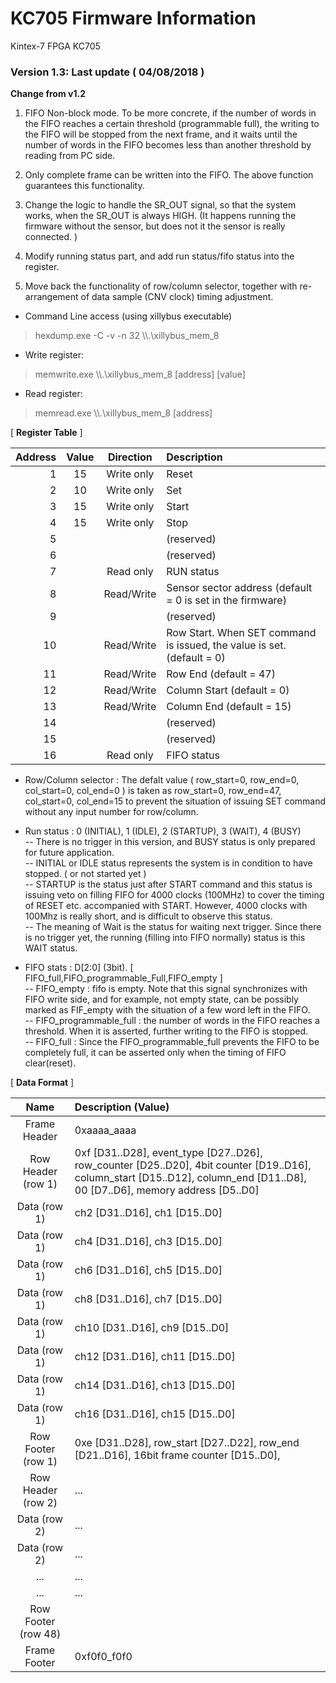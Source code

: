 # KC705 Firmware Information
Kintex\-7 FPGA KC705

### Version 1.3: Last update ( 04/08/2018 )

**Change from v1.2**  
1. FIFO Non-block mode. 
To be more concrete, if the number of words in the FIFO reaches 
a certain threshold (programmable full), the writing to the FIFO will be
stopped from the next frame, and it waits until the number of words in the
FIFO becomes less than another threshold by reading from PC side.

2. Only complete frame can be written into the FIFO. The above function 
guarantees this functionality.  

3. Change the logic to handle the SR_OUT signal, so that the system works, when the SR_OUT is  always HIGH. (It happens running the firmware 
without the sensor, but does not it the sensor is really connected. ) 

4. Modify running status part, and add run status/fifo status into the 
register.

5. Move back the functionality of row/column selector, together with 
re-arrangement of data sample (CNV clock) timing adjustment.  
 

* Command Line access (using xillybus executable)
> hexdump.exe \-C \-v \-n 32 \\\\.\\xillybus_mem_8

* Write register:
> memwrite.exe  \\\\.\\xillybus_mem_8  [address]  [value]

* Read register:
> memread.exe  \\\\.\\xillybus_mem_8  [address]

  
\[  **Register Table**  \]
  
| Address | Value | Direction | Description |
|--:|:--:|:--:|:--|
| 1       |  15   | Write only |  Reset      |
| 2       |  10   | Write only |  Set        |
| 3       |  15   | Write only |  Start      |
| 4       |  15   | Write only |  Stop       |
| 5       |       | | (reserved)  |
| 6       |       | | (reserved)  |
| 7       |       | Read only| RUN status  |
| 8      |       | Read/Write|  Sensor sector address (default = 0 is set in the firmware) |
| 9       |       | | (reserved) |
| 10      |       | Read/Write | Row Start. When SET command is issued, the value is set. (default = 0)  |
| 11      |       | Read/Write  |  Row End   (default = 47) |
| 12      |       | Read/Write  |  Column Start  (default = 0) |
| 13      |       | Read/Write  |  Column End    (default = 15) |
| 14      |       | | (reserved) |
| 15      |       | | (reserved) |
| 16      |       | Read only | FIFO status |

* Row/Column selector : The defalt value ( row_start=0, row_end=0, col_start=0, col_end=0 ) is taken as row_start=0, row_end=47, col_start=0, col_end=15 to prevent the situation of issuing SET command without any input number for row/column.   

* Run status : 0 (INITIAL), 1 (IDLE), 2 (STARTUP), 3 (WAIT), 4 (BUSY)  
 -- There is no trigger in this version,  and BUSY status is only prepared for future application.   
 -- INITIAL or IDLE status represents the system is in condition to have stopped. ( or not started yet )   
 -- STARTUP is the status just after START command and this status is issuing veto on filling FIFO for 4000 clocks (100MHz) to cover the timing of RESET etc. accompanied with START. However, 4000 clocks with 100Mhz is really short, and is difficult to observe this status.  
-- The meaning of Wait is the status for waiting next trigger. Since there is no trigger yet, the running (filling into FIFO normally) status is this WAIT status.   
 
* FIFO stats : D[2:0] (3bit). [ FIFO_full,FIFO_programmable_Full,FIFO_empty ]  
-- FIFO_empty : fifo is empty. Note that this signal synchronizes with FIFO write side, and for example, not empty state, can be possibly marked as FIF_empty with the situation of a few word left in the FIFO.   
-- FIFO_programmable_full : the number of words in the FIFO reaches a threshold. When it is asserted, further writing to the FIFO is stopped.   
-- FIFO_full : Since the FIFO_programmable_full prevents the FIFO to be completely full, it can be asserted only when the timing of FIFO clear(reset).   


\[  **Data Format**  \]

| Name  | Description (Value) |
|:--:|:--|
| Frame Header   |  0xaaaa_aaaa      |
| Row Header (row 1) | 0xf [D31..D28], event_type [D27..D26], row_counter [D25..D20], 4bit counter [D19..D16], column_start [D15..D12], column_end [D11..D8], 00 [D7..D6], memory address [D5..D0] |
| Data (row 1) |  ch2 [D31..D16], ch1 [D15..D0] |
| Data (row 1) |  ch4 [D31..D16], ch3 [D15..D0] |
| Data (row 1) |  ch6 [D31..D16], ch5 [D15..D0] |
| Data (row 1) |  ch8 [D31..D16], ch7 [D15..D0] |
| Data (row 1) |  ch10 [D31..D16], ch9 [D15..D0] |
| Data (row 1) |  ch12 [D31..D16], ch11 [D15..D0] |
| Data (row 1) |  ch14 [D31..D16], ch13 [D15..D0] |
| Data (row 1) |  ch16 [D31..D16], ch15 [D15..D0] |
| Row Footer (row 1)| 0xe [D31..D28], row_start [D27..D22], row_end [D21..D16], 16bit frame counter [D15..D0], |
| Row Header (row 2) |  ... |
| Data (row 2) | ... |
| Data (row 2) | ... |
| ... | ... |
| ... | ... |
| Row Footer (row 48)|
| Frame Footer   |  0xf0f0_f0f0     |

